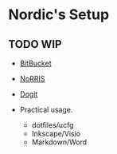 
# Nordic's Setup

## TODO WIP

- [BitBucket](https://projecttools.nordicsemi.no/bitbucket/dashboard)
- [NoRRIS](https://projecttools.nordicsemi.no/confluence/display/QPDA/NoRRIS+Manual)
- [Dogit](https://projecttools.nordicsemi.no/confluence/display/SIG/dogit+reference+documentation)

- Practical usage.
  - dotfiles/ucfg
  - Inkscape/Visio
  - Markdown/Word

